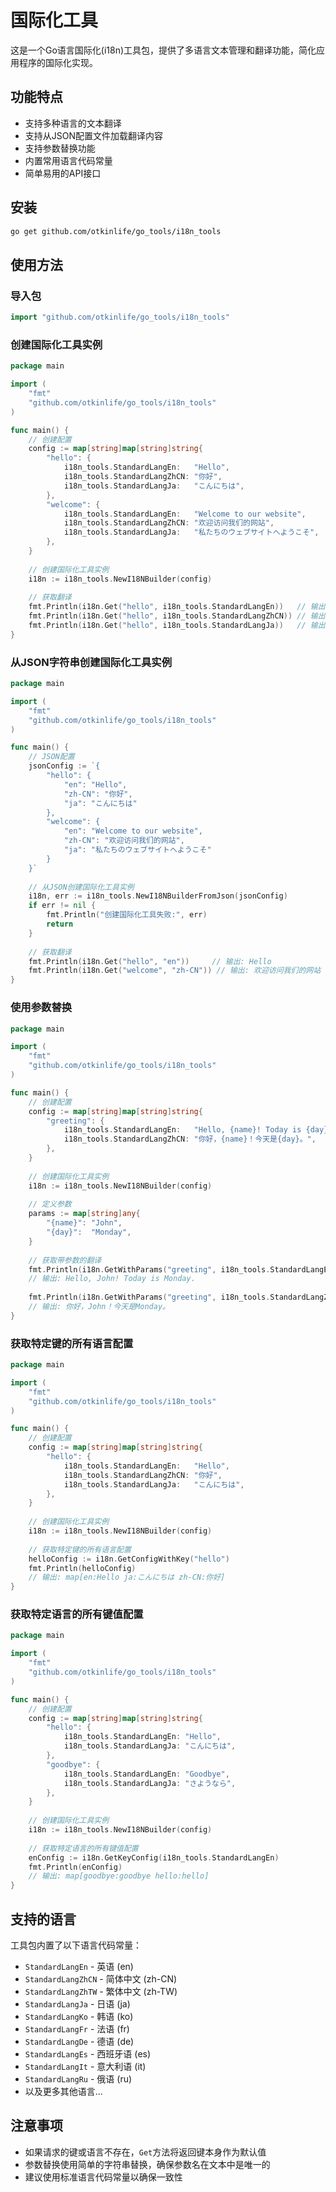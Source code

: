 # 国际化工具

这是一个Go语言国际化(i18n)工具包，提供了多语言文本管理和翻译功能，简化应用程序的国际化实现。

## 功能特点

- 支持多种语言的文本翻译
- 支持从JSON配置文件加载翻译内容
- 支持参数替换功能
- 内置常用语言代码常量
- 简单易用的API接口

## 安装

```bash
go get github.com/otkinlife/go_tools/i18n_tools
```

## 使用方法

### 导入包

```go
import "github.com/otkinlife/go_tools/i18n_tools"
```

### 创建国际化工具实例

```go
package main

import (
    "fmt"
    "github.com/otkinlife/go_tools/i18n_tools"
)

func main() {
    // 创建配置
    config := map[string]map[string]string{
        "hello": {
            i18n_tools.StandardLangEn:   "Hello",
            i18n_tools.StandardLangZhCN: "你好",
            i18n_tools.StandardLangJa:   "こんにちは",
        },
        "welcome": {
            i18n_tools.StandardLangEn:   "Welcome to our website",
            i18n_tools.StandardLangZhCN: "欢迎访问我们的网站",
            i18n_tools.StandardLangJa:   "私たちのウェブサイトへようこそ",
        },
    }
    
    // 创建国际化工具实例
    i18n := i18n_tools.NewI18NBuilder(config)
    
    // 获取翻译
    fmt.Println(i18n.Get("hello", i18n_tools.StandardLangEn))   // 输出: Hello
    fmt.Println(i18n.Get("hello", i18n_tools.StandardLangZhCN)) // 输出: 你好
    fmt.Println(i18n.Get("hello", i18n_tools.StandardLangJa))   // 输出: こんにちは
}
```

### 从JSON字符串创建国际化工具实例

```go
package main

import (
    "fmt"
    "github.com/otkinlife/go_tools/i18n_tools"
)

func main() {
    // JSON配置
    jsonConfig := `{
        "hello": {
            "en": "Hello",
            "zh-CN": "你好",
            "ja": "こんにちは"
        },
        "welcome": {
            "en": "Welcome to our website",
            "zh-CN": "欢迎访问我们的网站",
            "ja": "私たちのウェブサイトへようこそ"
        }
    }`
    
    // 从JSON创建国际化工具实例
    i18n, err := i18n_tools.NewI18NBuilderFromJson(jsonConfig)
    if err != nil {
        fmt.Println("创建国际化工具失败:", err)
        return
    }
    
    // 获取翻译
    fmt.Println(i18n.Get("hello", "en"))     // 输出: Hello
    fmt.Println(i18n.Get("welcome", "zh-CN")) // 输出: 欢迎访问我们的网站
}
```

### 使用参数替换

```go
package main

import (
    "fmt"
    "github.com/otkinlife/go_tools/i18n_tools"
)

func main() {
    // 创建配置
    config := map[string]map[string]string{
        "greeting": {
            i18n_tools.StandardLangEn:   "Hello, {name}! Today is {day}.",
            i18n_tools.StandardLangZhCN: "你好，{name}！今天是{day}。",
        },
    }
    
    // 创建国际化工具实例
    i18n := i18n_tools.NewI18NBuilder(config)
    
    // 定义参数
    params := map[string]any{
        "{name}": "John",
        "{day}":  "Monday",
    }
    
    // 获取带参数的翻译
    fmt.Println(i18n.GetWithParams("greeting", i18n_tools.StandardLangEn, params))
    // 输出: Hello, John! Today is Monday.
    
    fmt.Println(i18n.GetWithParams("greeting", i18n_tools.StandardLangZhCN, params))
    // 输出: 你好，John！今天是Monday。
}
```

### 获取特定键的所有语言配置

```go
package main

import (
    "fmt"
    "github.com/otkinlife/go_tools/i18n_tools"
)

func main() {
    // 创建配置
    config := map[string]map[string]string{
        "hello": {
            i18n_tools.StandardLangEn:   "Hello",
            i18n_tools.StandardLangZhCN: "你好",
            i18n_tools.StandardLangJa:   "こんにちは",
        },
    }
    
    // 创建国际化工具实例
    i18n := i18n_tools.NewI18NBuilder(config)
    
    // 获取特定键的所有语言配置
    helloConfig := i18n.GetConfigWithKey("hello")
    fmt.Println(helloConfig) 
    // 输出: map[en:Hello ja:こんにちは zh-CN:你好]
}
```

### 获取特定语言的所有键值配置

```go
package main

import (
    "fmt"
    "github.com/otkinlife/go_tools/i18n_tools"
)

func main() {
    // 创建配置
    config := map[string]map[string]string{
        "hello": {
            i18n_tools.StandardLangEn: "Hello",
            i18n_tools.StandardLangJa: "こんにちは",
        },
        "goodbye": {
            i18n_tools.StandardLangEn: "Goodbye",
            i18n_tools.StandardLangJa: "さようなら",
        },
    }
    
    // 创建国际化工具实例
    i18n := i18n_tools.NewI18NBuilder(config)
    
    // 获取特定语言的所有键值配置
    enConfig := i18n.GetKeyConfig(i18n_tools.StandardLangEn)
    fmt.Println(enConfig)
    // 输出: map[goodbye:goodbye hello:hello]
}
```

## 支持的语言

工具包内置了以下语言代码常量：

- `StandardLangEn` - 英语 (en)
- `StandardLangZhCN` - 简体中文 (zh-CN)
- `StandardLangZhTW` - 繁体中文 (zh-TW)
- `StandardLangJa` - 日语 (ja)
- `StandardLangKo` - 韩语 (ko)
- `StandardLangFr` - 法语 (fr)
- `StandardLangDe` - 德语 (de)
- `StandardLangEs` - 西班牙语 (es)
- `StandardLangIt` - 意大利语 (it)
- `StandardLangRu` - 俄语 (ru)
- 以及更多其他语言...

## 注意事项

- 如果请求的键或语言不存在，`Get`方法将返回键本身作为默认值
- 参数替换使用简单的字符串替换，确保参数名在文本中是唯一的
- 建议使用标准语言代码常量以确保一致性